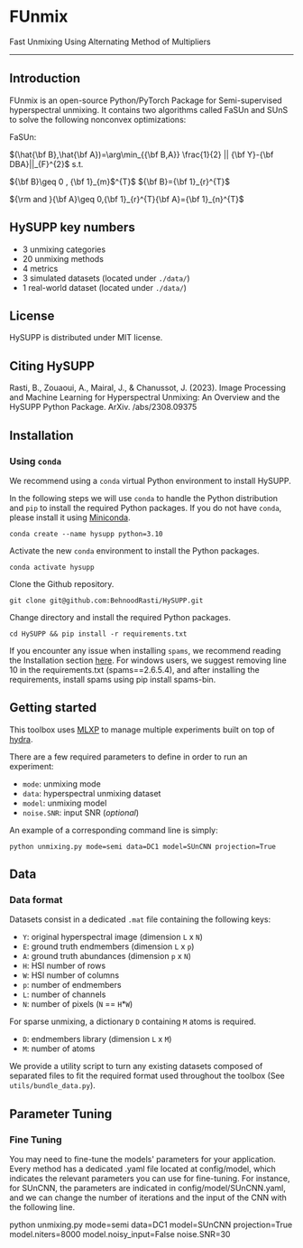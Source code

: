 # FUnmix
Fast Unmixing Using Alternating Method of Multipliers 

---

## Introduction

FUnmix is an open-source Python/PyTorch Package for Semi-supervised hyperspectral unmixing. It contains two algorithms called FaSUn and SUnS to solve the following nonconvex optimizations:

FaSUn:

$(\hat{\bf B},\hat{\bf A})=\arg\min_{{\bf B,A}} \frac{1}{2} || {\bf Y}-{\bf DBA}||_{F}^{2}$ s.t. 


${\bf B}\geq 0 , {\bf 1}_{m}$^{T}$ ${\bf B}={\bf 1}_{r}^{T}$  

${\rm and }{\bf A}\geq 0,{\bf 1}_{r}^{T}{\bf A}={\bf 1}_{n}^{T}$

## HySUPP key numbers

* 3 unmixing categories
* 20 unmixing methods
* 4 metrics
* 3 simulated datasets (located under `./data/`)
* 1 real-world dataset (located under `./data/`)

## License

HySUPP is distributed under MIT license.

## Citing HySUPP

Rasti, B., Zouaoui, A., Mairal, J., & Chanussot, J. (2023). Image Processing and Machine Learning for Hyperspectral Unmixing: An Overview and the HySUPP Python Package. ArXiv. /abs/2308.09375

## Installation

### Using `conda`

We recommend using a `conda` virtual Python environment to install HySUPP.

In the following steps we will use `conda` to handle the Python distribution and `pip` to install the required Python packages.
If you do not have `conda`, please install it using [Miniconda](https://docs.conda.io/en/latest/miniconda.html).

```
conda create --name hysupp python=3.10
```

Activate the new `conda` environment to install the Python packages.

```
conda activate hysupp
```

Clone the Github repository.

```
git clone git@github.com:BehnoodRasti/HySUPP.git
```

Change directory and install the required Python packages.

```
cd HySUPP && pip install -r requirements.txt
```

If you encounter any issue when installing `spams`, we recommend reading the Installation section [here](https://pypi.org/project/spams/).
For windows users, we suggest removing line 10 in the requirements.txt (spams==2.6.5.4), and after installing the requirements, install spams using pip install spams-bin.


## Getting started

This toolbox uses [MLXP](https://inria-thoth.github.io/mlxp/) to manage multiple experiments built on top of [hydra](https://hydra.cc/).

There are a few required parameters to define in order to run an experiment:
* `mode`: unmixing mode
* `data`: hyperspectral unmixing dataset
* `model`: unmixing model
* `noise.SNR`: input SNR (*optional*)

An example of a corresponding command line is simply:

```shell
python unmixing.py mode=semi data=DC1 model=SUnCNN projection=True
```

## Data

### Data format

Datasets consist in a dedicated `.mat` file containing the following keys:

* `Y`: original hyperspectral image (dimension `L` x `N`)
* `E`: ground truth endmembers (dimension `L` x `p`)
* `A`: ground truth abundances (dimension `p` x `N`)
* `H`: HSI number of rows
* `W`: HSI number of columns
* `p`: number of endmembers
* `L`: number of channels
* `N`: number of pixels (`N` == `H`*`W`)

For sparse unmixing, a dictionary `D` containing `M` atoms is required.

* `D`: endmembers library (dimension `L` x `M`)
* `M`: number of atoms

We provide a utility script to turn any existing datasets composed of separated files to fit the required format used throughout the toolbox (See `utils/bundle_data.py`).

## Parameter Tuning

### Fine Tuning

You may need to fine-tune the models' parameters for your application. Every method has a dedicated .yaml file located at config/model, which indicates the relevant parameters you can use for fine-tuning. For instance, for SUnCNN, the parameters are indicated in config/model/SUnCNN.yaml, and we can change the number of iterations and the input of the CNN with the following line. 

python unmixing.py mode=semi data=DC1 model=SUnCNN projection=True model.niters=8000 model.noisy_input=False noise.SNR=30

